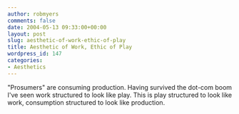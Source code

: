 ```yaml
---
author: robmyers
comments: false
date: 2004-05-13 09:33:00+00:00
layout: post
slug: aesthetic-of-work-ethic-of-play
title: Aesthetic of Work, Ethic of Play
wordpress_id: 147
categories:
- Aesthetics
---
```


"Prosumers" are consuming production. Having survived the dot-com boom I've seen work structured to look like play. This is play structured to look like work, consumption structured to look like production.

  


